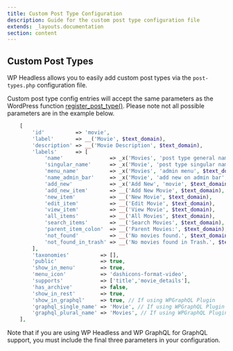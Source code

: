 ```yaml
---
title: Custom Post Type Configuration
description: Guide for the custom post type configuration file
extends: _layouts.documentation
section: content
---
```

## Custom Post Types

WP Headless allows you to easily add custom post types via the `post-types.php` configuration file.

Custom post type config entries will accept the same parameters as the WordPress function [register_post_type()](https://developer.wordpress.org/reference/functions/register_post_type/). Please note not all possible parameters are in the example below.

```php
    [
        'id'          => 'movie',
        'label'       => __('Movie', $text_domain),
        'description' => __('Movie Description', $text_domain),
        'labels'      => [
            'name'               => _x('Movies', 'post type general name', $text_domain),
            'singular_name'      => _x('Movie', 'post type singular name', $text_domain),
            'menu_name'          => _x('Movies', 'admin menu', $text_domain),
            'name_admin_bar'     => _x('Movie', 'add new on admin bar', $text_domain),
            'add_new'            => _x('Add New', 'movie', $text_domain),
            'add_new_item'       => __('Add New Movie', $text_domain),
            'new_item'           => __('New Movie', $text_domain),
            'edit_item'          => __('Edit Movie', $text_domain),
            'view_item'          => __('View Movie', $text_domain),
            'all_items'          => __('All Movies', $text_domain),
            'search_items'       => __('Search Movies', $text_domain),
            'parent_item_colon'  => __('Parent Movies:', $text_domain),
            'not_found'          => __('No movies found.', $text_domain),
            'not_found_in_trash' => __('No movies found in Trash.', $text_domain)
        ],
        'taxonomies'          => [],
        'public'              => true,
        'show_in_menu'        => true,
        'menu_icon'           => 'dashicons-format-video',
        'supports'            => ['title','movie_details'],
        'has_archive'         => false,
        'show_in_rest'        => true,
        'show_in_graphql'     => true, // If using WPGraphQL Plugin
        'graphql_single_name' => 'Movie', // If using WPGraphQL Plugin
        'graphql_plural_name' => 'Movies', // If using WPGraphQL Plugin
    ],
```

Note that if you are using WP Headless and WP GraphQL for GraphQL support, you must include the final three parameters in your configuration.

